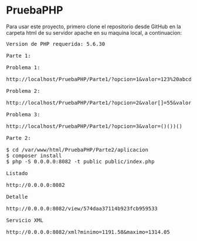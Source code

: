 # PruebaPHP
Para usar este proyecto, primero clone el repositorio desde GitHub en la carpeta html de su servidor apache en su maquina local, a continuacion:
<pre>
Version de PHP requerida: 5.6.30

Parte 1:

Problema 1:

http://localhost/PruebaPHP/Parte1/?opcion=1&valor=123%20abcd*3

Problema 2:

http://localhost/PruebaPHP/Parte1/?opcion=2&valor[]=55&valor[]=58&valor[]=60

Problema 3:

http://localhost/PruebaPHP/Parte1/?opcion=3&valor=()())()

Parte 2:

$ cd /var/www/html/PruebaPHP/Parte2/aplicacion
$ composer install
$ php -S 0.0.0.0:8082 -t public public/index.php

Listado

http://0.0.0.0:8082

Detalle

http://0.0.0.0:8082/view/574daa37114b923fcb959533

Servicio XML

http://0.0.0.0:8082/xml?minimo=1191.58&maximo=1314.05
</pre>
